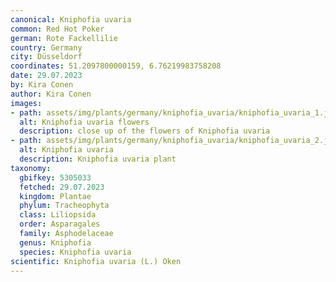 ```yaml
---
canonical: Kniphofia uvaria
common: Red Hot Poker
german: Rote Fackellilie
country: Germany
city: Düsseldorf
coordinates: 51.2097800000159, 6.76219983758208
date: 29.07.2023
by: Kira Conen
author: Kira Conen
images:
- path: assets/img/plants/germany/kniphofia_uvaria/kniphofia_uvaria_1.jpg
  alt: Kniphofia uvaria flowers
  description: close up of the flowers of Kniphofia uvaria
- path: assets/img/plants/germany/kniphofia_uvaria/kniphofia_uvaria_2.jpg
  alt: Kniphofia uvaria
  description: Kniphofia uvaria plant
taxonomy:
  gbifkey: 5305033
  fetched: 29.07.2023
  kingdom: Plantae
  phylum: Tracheophyta
  class: Liliopsida
  order: Asparagales
  family: Asphodelaceae
  genus: Kniphofia
  species: Kniphofia uvaria
scientific: Kniphofia uvaria (L.) Oken
---
```

